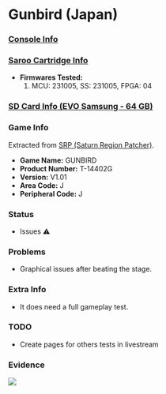 # Gunbird (Japan)

### [Console Info](../../../../../Info/Consoles/VA13/README.md)

### [Saroo Cartridge Info](../../../../../Info/Cartridges/RetroGameParadiseStore/1.32F/README.md)

- <b>Firmwares Tested:</b>
  1. MCU: 231005, SS: 231005, FPGA: 04

### [SD Card Info (EVO Samsung - 64 GB)](../../../../../Info/SdCards/Samsung/64GB/fat32/README.md)

### Game Info

Extracted from [SRP (Saturn Region Patcher)](https://segaxtreme.net/resources/saturn-region-patcher.81/download).

- <b>Game Name:</b> GUNBIRD
- <b>Product Number:</b> T-14402G
- <b>Version:</b> V1.01
- <b>Area Code:</b> J
- <b>Peripheral Code:</b> J

### Status

- Issues :warning:

### Problems

- Graphical issues after beating the stage.

### Extra Info

- It does need a full gameplay test.

### TODO

- Create pages for others tests in livestream

### Evidence

[![](https://img.youtube.com/vi/zqmlRjDOB4Y/0.jpg)](https://www.youtube.com/watch?v=zqmlRjDOB4Y)
